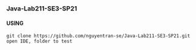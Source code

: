 ### Java-Lab211-SE3-SP21

#### USING

```
git clone https://github.com/nguyentran-se/Java-Lab211-SE3-SP21.git
open IDE, folder to test
```
